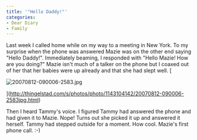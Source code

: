 ```yaml
---
title: '"Hello Daddy!"'
categories:
- Dear Diary
- Family
---
```


Last week I called home while on my way to a meeting in New York. To my surprise when the phone was answered Mazie was on the other end saying "Hello Daddy!". Immediately beaming, I responded with "Hello Mazie! How are you doing?" Mazie isn't much of a talker on the phone but I coaxed out of her that her babies were up already and that she had slept well.
[

![20070812-090006-2583.jpg](http://farm2.static.flickr.com/1339/1143104142_500f3f1cda.jpg)

](http://thingelstad.com/s/photos/photo/1143104142/20070812-090006-2583jpg.html)

Then I heard Tammy's voice. I figured Tammy had answered the phone and had given it to Mazie. Nope! Turns out she picked it up and answered it herself. Tammy had stepped outside for a moment. How cool. Mazie's first phone call. :-)

